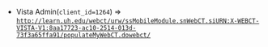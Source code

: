  - Vista Admin(`client_id=1264`) => [`http://learn.uh.edu/webct/urw/ssMobileModule.snWebCT.siURN:X-WEBCT-VISTA-V1:8aa17723-ac10-2514-013d-73f3a65ffa91/populateMyWebCT.dowebct/`](http://learn.uh.edu/webct/urw/ssMobileModule.snWebCT.siURN:X-WEBCT-VISTA-V1:8aa17723-ac10-2514-013d-73f3a65ffa91/populateMyWebCT.dowebct/)
